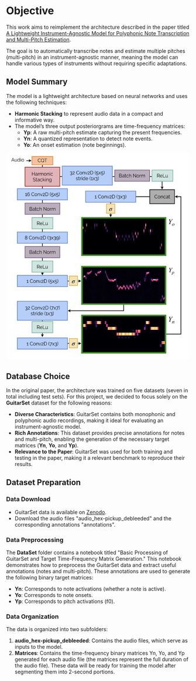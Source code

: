 # Objective

This work aims to reimplement the architecture described in the paper titled [A Lightweight Instrument-Agnostic Model for Polyphonic Note Transcription and Multi-Pitch Estimation](https://arxiv.org/abs/2203.09893).

The goal is to automatically transcribe notes and estimate multiple pitches (multi-pitch) in an instrument-agnostic manner, meaning the model can handle various types of instruments without requiring specific adaptations.

## Model Summary

The model is a lightweight architecture based on neural networks and uses the following techniques:

- **Harmonic Stacking** to represent audio data in a compact and informative way.
- The model’s three output posteriorgrams are time-frequency matrices:
  - **Yp**: A raw multi-pitch estimate capturing the present frequencies.
  - **Yn**: A quantized representation to detect note events.
  - **Yo**: An onset estimation (note beginnings).

<p align="center">
  <img src="architecture.png" alt="Architecture du Modèle" width="500">
</p>

## Database Choice

In the original paper, the architecture was trained on five datasets (seven in total including test sets). For this project, we decided to focus solely on the **GuitarSet** dataset for the following reasons:

- **Diverse Characteristics**: GuitarSet contains both monophonic and polyphonic audio recordings, making it ideal for evaluating an instrument-agnostic model.
- **Rich Annotations**: This dataset provides precise annotations for notes and multi-pitch, enabling the generation of the necessary target matrices (**Yn**, **Yo**, and **Yp**).
- **Relevance to the Paper**: GuitarSet was used for both training and testing in the paper, making it a relevant benchmark to reproduce their results.

## Dataset Preparation

### Data Download

- GuitarSet data is available on [Zenodo](https://zenodo.org/record/3371780).
- Download the audio files "audio_hex-pickup_debleeded" and the corresponding annotations "annotations".

### Data Preprocessing

The **DataSet** folder contains a notebook titled "Basic Processing of GuitarSet and Target Time-Frequency Matrix Generation." This notebook demonstrates how to preprocess the GuitarSet data and extract useful annotations (notes and multi-pitch). These annotations are used to generate the following binary target matrices:

- **Yn**: Corresponds to note activations (whether a note is active).
- **Yo**: Corresponds to note onsets.
- **Yp**: Corresponds to pitch activations (f0).

### Data Organization

The data is organized into two subfolders:
1. **audio_hex-pickup_debleeded**: Contains the audio files, which serve as inputs to the model.
2. **Matrices**: Contains the time-frequency binary matrices Yn, Yo, and Yp generated for each audio file (the matrices represent the full duration of the audio file). These data will be ready for training the model after segmenting them into 2-second portions.


